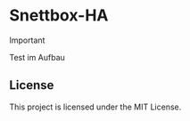 # Snettbox-HA
>[!Important]
>Test im Aufbau

## License

This project is licensed under the MIT License.
